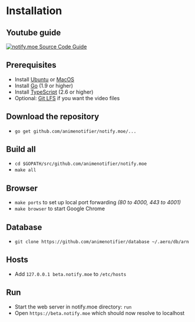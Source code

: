 # Installation

## Youtube guide

[![notify.moe Source Code Guide](https://i1.ytimg.com/vi/c6e-F51e_8w/maxresdefault.jpg)](https://www.youtube.com/watch?v=c6e-F51e_8w&amp=&t=3m42s)

## Prerequisites

* Install [Ubuntu](https://www.ubuntu.com/) or [MacOS](https://en.wikipedia.org/wiki/MacOS)
* Install [Go](https://golang.org/dl/) (1.9 or higher)
* Install [TypeScript](https://www.typescriptlang.org/) (2.6 or higher)
* Optional: [Git LFS](https://git-lfs.github.com/) if you want the video files

## Download the repository

* `go get github.com/animenotifier/notify.moe/...`

## Build all

* `cd $GOPATH/src/github.com/animenotifier/notify.moe`
* `make all`

## Browser

* `make ports` to set up local port forwarding *(80 to 4000, 443 to 4001)*
* `make browser` to start Google Chrome

## Database

* `git clone https://github.com/animenotifier/database ~/.aero/db/arn`

## Hosts

* Add `127.0.0.1 beta.notify.moe` to `/etc/hosts`

## Run

* Start the web server in notify.moe directory: `run`
* Open `https://beta.notify.moe` which should now resolve to localhost